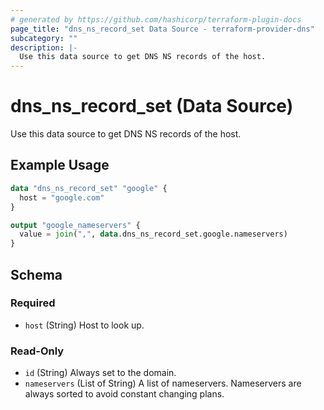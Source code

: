 ```yaml
---
# generated by https://github.com/hashicorp/terraform-plugin-docs
page_title: "dns_ns_record_set Data Source - terraform-provider-dns"
subcategory: ""
description: |-
  Use this data source to get DNS NS records of the host.
---
```


# dns_ns_record_set (Data Source)

Use this data source to get DNS NS records of the host.

## Example Usage

```terraform
data "dns_ns_record_set" "google" {
  host = "google.com"
}

output "google_nameservers" {
  value = join(",", data.dns_ns_record_set.google.nameservers)
}
```

<!-- schema generated by tfplugindocs -->
## Schema

### Required

- `host` (String) Host to look up.

### Read-Only

- `id` (String) Always set to the domain.
- `nameservers` (List of String) A list of nameservers. Nameservers are always sorted to avoid constant changing plans.
